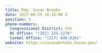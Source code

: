 ```yaml
---
title: Rep. Susan Brooks
date: 2017-06-29 19:16:00 Z
position: 3
phone-numbers:
  Congressional District: 5th
  DC Office: "(202) 225-2276"
  Carmel Office: "(317) 848-0201"
website: https://susanwbrooks.house.gov/
---
```


